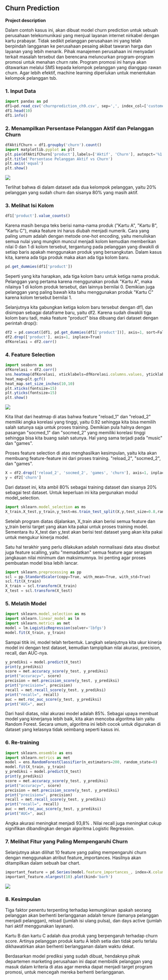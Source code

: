 ## Churn Prediction

**Project description** 

Dalam contoh kasus ini, akan dibuat model churn prediction untuk sebuah perusahaan telekomunikasi yang menjual layanan internet nirkabel dengan kartu prabayar. Tidak sedikit pelanggan perusahaan ini yang telah berpindah langganan ke perusahaan pesaing akibat tawaran harga dan layanan yang lebih menarik. Pihak manajemen perusahaan ini menyadari terkait masalah tersebut dan berencana meluncurkan program-program promosi untuk menahan churn rate. Program promosi ini hanya akan ditawarkan melalui SMS kepada kelompok pelanggan yang dianggap rawan churn. Agar lebih efektif, machine learning diperlukan untuk menentukan kelompok pelanggan tsb.

### 1. Input Data

```javascript
import pandas as pd
df1=pd.read_csv('churnprediction_ch9.csv', sep=',', index_col=['customer_id'])
df1.head(10)
df1.info()
```


### 2. Menampilkan Persentase Pelanggan Aktif dan Pelanggan Churn

```javascript
dfAktifChurn = df1.groupby('churn').count()
import matplotlib.pyplot as plt
plt.pie(dfAktifChurn['product'],labels=['Aktif', 'Churn'], autopct='%1.0f%%')
plt.title('Persentase Pelanggan Aktif vs Churn')
plt.axis('equal')
plt.show()
```
<img src="images/download.png?raw=true"/>

Terlihat bahwa di dalam dataset ada dua kelompok pelanggan, yaitu 20% pelanggan yang sudah churn dan sisanya 80% yang masih aktif.

### 3. Melihat Isi Kolom
```javascript
df1['product'].value_counts()
```
Karena masih berupa teks berisi nama-nama produk ("Kartu A", "Kartu B", "Kartu C"), maka feature ini harus diubah menjadi numerik. Cara yang paling umum adalah dengan metode one-hot encoding, yaitu menuliskan semua nulai yang mungkin muncul menjadi kolom kemudian memberikan nilai 0 dan 1 di kolom tersebut, tergantung pada pelanggan yang diwakili di setiap baris apakah menggunakan produk yang bersangkutan. Dalam kasus kita, karena ada tiga produk maka akan ada tiga kolom baru.

```javascript
pd.get_dummies(df1['product'])
```
Seperti yang kita harapkan, ada tiga kolom baru untuk ketiga nama produk. Pelanggan yang pertama karena menggunakan produk "Kartu A", maka nilainya 1 di kolom produk tersebut, dan lainnya bernilai 0. Demikian juga pelanggan yang paling bawah kita tahu menggunakan produk "Kartu C" karena kolom tersebut bernilai 1. 

Selanjutnya kita gabungkan ketiga kolom baru tersebut dengan df1, dan disimpan sebagai dataframe baru, yaitu df2. Karena sudah diwakili tiga kolom baru tadi, maka feature "product" bisa dibuang dari dataset dengan perintah drop():

```javascript
df2 = pd.concat([df1, pd.get_dummies(df1['product'])], axis=1, sort=False)
df2.drop(['product'], axis=1, inplace=True)
dfKorelasi = df2.corr()
```


### 4. Feature Selection

```javascript
import seaborn as sns
dfKorelasi = df2.corr()
sns.heatmap(dfKorelasi, xticklabels=dfKorelasi.columns.values, yticklabels=dfKorelasi.columns.values, annot = True, annot_kws={'size':12})
heat_map=plt.gcf()
heat_map.set_size_inches(10,10)
plt.xticks(fontsize=15)
plt.yticks(fontsize=15)
plt.show()
```
<img src="images/download (1).png?raw=true"/>

Kita lihat dari heatmap di atas bahwa feature "reload_1" dan "reload_2" memiliki angka korelasi yang tinggi, yaitu 0.92 sehingga kita bisa memilih salah satunya saja untuk proses training. Demikian pula halnya dengan pasangan "socmed_1" dan "socmed_2" yang memiliki korelasi tinggi sehingga bisa kita buang salah satunya. Hal yang sama terjadi pada "music" dan "games". 

Proses feature selection di atas menghasilkan kesimpulan, yaitu kita akan membuang feature-feature ini dari proses training. "reload_2", "socmed_2", dan "games".

```javascript
X = df2.drop(['reload_2', 'socmed_2', 'games', 'churn'], axis=1, inplace=False)
y = df2['churn']
```

Dari dataset ini, kita ambil 80% sebagai training dataset dan sisanya 20% sebagai test dataset. Untuk keperluan ini kita pergunakan modul model_selection.

```javascript
import sklearn.model_selection as ms
X_train,X_test,y_train,y_test=ms.train_test_split(X,y,test_size=0.8,random_state=0)
```
Setelah program diatas dijalankan, X_train akan berisi semua feature dan y_train berisi target yang akan kita pakai untuk proses training model. Sementara itu X_test dan y_test akan berisi test dataset yang akan kita pakai untuk mengukur kinerja model. 

Satu hal terakhir yang perlu dilakukan adalah normalisasi data atau disebut juga feature scalling, yaitu "memadatkan" semua feature agar seragam jangkauan nilai minimum dan maksimumnya. Ini penting agar proses pembuatan model bisa lebih lancar.

```javascript
import sklearn.preprocessing as pp
scl = pp.StandardScaler(copy=True, with_mean=True, with_std=True)
scl.fit(X_train)
X_train = scl.transform(X_train)
X_test = scl.transform(X_test)
```
### 5. Melatih Model

```javascript
import sklearn.model_selection as ms
import sklearn.linear_model as lm
import sklearn.metrics as met
model = lm.LogisticRegression(solver='lbfgs')
model.fit(X_train, y_train)
```
Sampai titik ini, model telah terbentuk. Langkah selanjutnya kita ukur kinerja model ini dengan test dataset, kemudian tampiplkan nilai akurasi, precision, recall, dan AUC-nya. 

```javascript
y_prediksi = model.predict(X_test)
print(y_prediksi)
score = met.accuracy_score(y_test, y_prediksi)
print("accuracy=", score)
precision = met.precision_score(y_test, y_prediksi)
print("precision=", precision)
recall = met.recall_score(y_test, y_prediksi)
print("recall=", recall)
auc = met.roc_auc_score(y_test, y_prediksi)
print("AUC=", auc)
```

Dari hasil diatas, nilai akurasi model adalah 85%. Sebagai upaya membuat model yang kinerjanya lebih baik, kita akan mencoba algoritma lain yaitu Random Forest. Secara umum, algoritma ini lebih cocok untuk digunakan di dataset yang kelasnya tidak seimbang seperti kasus ini. 

### 6. Re-training

```javascript
import sklearn.ensemble as ens
import sklearn.metrics as met
model = ens.RandomForestClassifier(n_estimators=200, random_state=0)
model.fit(X_train, y_train)
y_prediksi = model.predict(X_test)
print(y_prediksi)
score = met.accuracy_score(y_test, y_prediksi)
print("accuracy=", score)
precision = met.precision_score(y_test, y_prediksi)
print("precision=", precision)
recall = met.recall_score(y_test, y_prediksi)
print("recall=", recall)
auc = met.roc_auc_score(y_test, y_prediksi)
print("AUC=", auc)
```
Angka akurasi meningkat menjadi 93,8% . Nilai recall juga meningkat cukup signifikan dibandingkan dengan algoritma Logistic Regression. 

### 7. Melihat Fitur yang Paling Mempengaruhi Churn
Selanjutnya akan dilihat 10 feature yang paling mempengaruhi churn dengan menggunakan atribut feature_importances. Hasilnya akan ditampilkan dalam sebuah bar chart. 

```javascript
important_feature = pd.Series(model.feature_importances_, index=X.columns)
important_feature.nlargest(10).plot(kind='barh')
```
<img src="images/download (2).png?raw=true"/>

### 8. Kesimpulan 

Tiga faktor penentu terpenting terhadap kemungkinan apakah seorang pelanggan akan berhenti berlangganan adalah tenure (lamanya pelanggan menjadi pelanggan), reload (jumlah isi ulang pulsa), dan days active (jumlah hari aktif menggunakan layanan).

Kartu B dan kartu C adalah dua produk yang berpengaruh terhadap churn score. Artinya pelanggan produk kartu A lebih setia dan tidak perlu terlalu dikhawatirkan akan berhenti berlangganan dalam waktu dekat.

Berdasarkan model prediksi yang sudah dibuat, hendaknya pihak departemen marketing perusahaan ini dapat membidik pelanggan yang masuk dalam kriteria di atas agar mereka dapat menjadi target program promosi, untuk mencegah mereka berhenti berlangganan.
